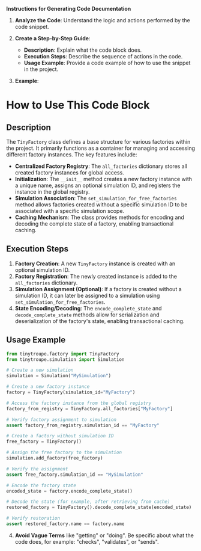 **Instructions for Generating Code Documentation**

1. **Analyze the Code**: Understand the logic and actions performed by the code snippet.

2. **Create a Step-by-Step Guide**:
    - **Description**: Explain what the code block does.
    - **Execution Steps**: Describe the sequence of actions in the code.
    - **Usage Example**: Provide a code example of how to use the snippet in the project.

3. **Example**:

How to Use This Code Block
=========================================================================================

Description
-------------------------
The `TinyFactory` class defines a base structure for various factories within the project. It primarily functions as a container for managing and accessing different factory instances. The key features include:

* **Centralized Factory Registry**: The `all_factories` dictionary stores all created factory instances for global access.
* **Initialization**: The `__init__` method creates a new factory instance with a unique name, assigns an optional simulation ID, and registers the instance in the global registry.
* **Simulation Association**: The `set_simulation_for_free_factories` method allows factories created without a specific simulation ID to be associated with a specific simulation scope.
* **Caching Mechanism**: The class provides methods for encoding and decoding the complete state of a factory, enabling transactional caching.

Execution Steps
-------------------------
1. **Factory Creation**: A new `TinyFactory` instance is created with an optional simulation ID.
2. **Factory Registration**: The newly created instance is added to the `all_factories` dictionary.
3. **Simulation Assignment (Optional)**: If a factory is created without a simulation ID, it can later be assigned to a simulation using `set_simulation_for_free_factories`.
4. **State Encoding/Decoding**: The `encode_complete_state` and `decode_complete_state` methods allow for serialization and deserialization of the factory's state, enabling transactional caching.

Usage Example
-------------------------

```python
from tinytroupe.factory import TinyFactory
from tinytroupe.simulation import Simulation

# Create a new simulation
simulation = Simulation("MySimulation")

# Create a new factory instance
factory = TinyFactory(simulation_id="MyFactory")

# Access the factory instance from the global registry
factory_from_registry = TinyFactory.all_factories["MyFactory"]

# Verify factory assignment to simulation
assert factory_from_registry.simulation_id == "MyFactory"

# Create a factory without simulation ID
free_factory = TinyFactory()

# Assign the free factory to the simulation
simulation.add_factory(free_factory)

# Verify the assignment
assert free_factory.simulation_id == "MySimulation"

# Encode the factory state
encoded_state = factory.encode_complete_state()

# Decode the state (for example, after retrieving from cache)
restored_factory = TinyFactory().decode_complete_state(encoded_state)

# Verify restoration
assert restored_factory.name == factory.name
```

4. **Avoid Vague Terms** like "getting" or "doing". Be specific about what the code does, for example: "checks", "validates", or "sends".